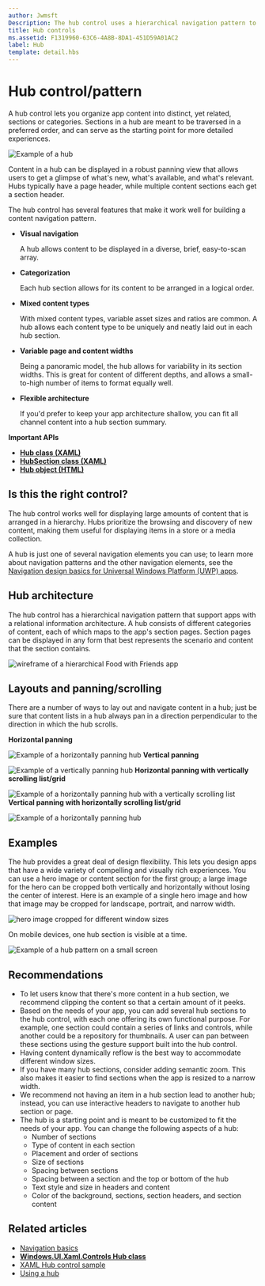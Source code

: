 ```yaml
---
author: Jwmsft
Description: The hub control uses a hierarchical navigation pattern to support apps with a relational information architecture.
title: Hub controls
ms.assetid: F1319960-63C6-4A8B-8DA1-451D59A01AC2
label: Hub
template: detail.hbs
---
```

# Hub control/pattern


A hub control lets you organize app content into distinct, yet related, sections or categories. Sections in a hub are meant to be traversed in a preferred order, and can serve as the starting point for more detailed experiences.

![Example of a hub](images/hub_example_tablet.png)

Content in a hub can be displayed in a robust panning view that allows users to get a glimpse of what's new, what's available, and what's relevant. Hubs typically have a page header, while multiple content sections each get a section header.

The hub control has several features that make it work well for building a content navigation pattern.

-   **Visual navigation**

    A hub allows content to be displayed in a diverse, brief, easy-to-scan array.

-   **Categorization**

    Each hub section allows for its content to be arranged in a logical order.

-   **Mixed content types**

    With mixed content types, variable asset sizes and ratios are common. A hub allows each content type to be uniquely and neatly laid out in each hub section.

-   **Variable page and content widths**

    Being a panoramic model, the hub allows for variability in its section widths. This is great for content of different depths, and allows a small-to-high number of items to format equally well.

-   **Flexible architecture**

    If you'd prefer to keep your app architecture shallow, you can fit all channel content into a hub section summary.

<span class="sidebar_heading" style="font-weight: bold;">Important APIs</span>

-   [**Hub class (XAML)**](https://msdn.microsoft.com/library/windows/apps/dn251843)
-   [**HubSection class (XAML)**](https://msdn.microsoft.com/library/windows/apps/dn251845)
-   [**Hub object (HTML)**](https://msdn.microsoft.com/library/windows/apps/dn255137)


## Is this the right control?

The hub control works well for displaying large amounts of content that is arranged in a hierarchy. Hubs prioritize the browsing and discovery of new content, making them useful for displaying items in a store or a media collection.

A hub is just one of several navigation elements you can use; to learn more about navigation patterns and the other navigation elements, see the [Navigation design basics for Universal Windows Platform (UWP) apps](https://msdn.microsoft.com/library/windows/apps/dn958438).

## Hub architecture

The hub control has a hierarchical navigation pattern that support apps with a relational information architecture. A hub consists of different categories of content, each of which maps to the app's section pages. Section pages can be displayed in any form that best represents the scenario and content that the section contains.

![wireframe of a hierarchical Food with Friends app](images/navigation_diagram_food_with_friends_app_new.png)

## Layouts and panning/scrolling

There are a number of ways to lay out and navigate content in a hub; just be sure that content lists in a hub always pan in a direction perpendicular to the direction in which the hub scrolls.

**Horizontal panning**

![Example of a horizontally panning hub](images/controls_hub_horizontal_pan.png)
**Vertical panning**

![Example of a vertically panning hub](images/controls_hub_vertical_pan.png)
**Horizontal panning with vertically scrolling list/grid**

![Example of a horizontally panning hub with a vertically scrolling list](images/controls_hub_horizontal_vertical_scroll.png)
**Vertical panning with horizontally scrolling list/grid**

![Example of a horizontally panning hub](images/controls_hub_vertical_horizontal_scroll.png)

## Examples

The hub provides a great deal of design flexibility. This lets you design apps that have a wide variety of compelling and visually rich experiences. You can use a hero image or content section for the first group; a large image for the hero can be cropped both vertically and horizontally without losing the center of interest. Here is an example of a single hero image and how that image may be cropped for landscape, portrait, and narrow width.

![hero image cropped for different window sizes](images/hub_hero_cropped2.png)

On mobile devices, one hub section is visible at a time.

![Example of a hub pattern on a small screen](images/phone_hub_example.png)

## Recommendations

-   To let users know that there's more content in a hub section, we recommend clipping the content so that a certain amount of it peeks.
-   Based on the needs of your app, you can add several hub sections to the hub control, with each one offering its own functional purpose. For example, one section could contain a series of links and controls, while another could be a repository for thumbnails. A user can pan between these sections using the gesture support built into the hub control.
-   Having content dynamically reflow is the best way to accommodate different window sizes.
-   If you have many hub sections, consider adding semantic zoom. This also makes it easier to find sections when the app is resized to a narrow width.
-   We recommend not having an item in a hub section lead to another hub; instead, you can use interactive headers to navigate to another hub section or page.
-   The hub is a starting point and is meant to be customized to fit the needs of your app. You can change the following aspects of a hub:
    -   Number of sections
    -   Type of content in each section
    -   Placement and order of sections
    -   Size of sections
    -   Spacing between sections
    -   Spacing between a section and the top or bottom of the hub
    -   Text style and size in headers and content
    -   Color of the background, sections, section headers, and section content



## Related articles

- [Navigation basics](https://msdn.microsoft.com/library/windows/apps/dn958438)
- [**Windows.UI.Xaml.Controls Hub class**](https://msdn.microsoft.com/library/windows/apps/dn251843)
- [XAML Hub control sample](http://go.microsoft.com/fwlink/p/?LinkID=310072)
- [Using a hub](https://msdn.microsoft.com/library/windows/apps/xaml/dn308518)


<!--HONumber=Jun16_HO2-->


